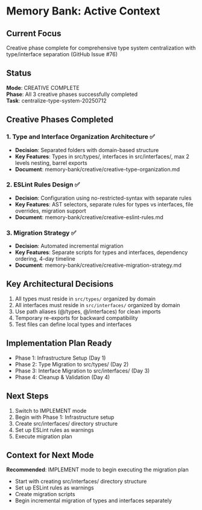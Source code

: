 # Memory Bank: Active Context

## Current Focus

Creative phase complete for comprehensive type system centralization with type/interface separation (GitHub Issue #76)

## Status

**Mode**: CREATIVE COMPLETE  
**Phase**: All 3 creative phases successfully completed  
**Task**: centralize-type-system-20250712

## Creative Phases Completed

### 1. Type and Interface Organization Architecture ✅

- **Decision**: Separated folders with domain-based structure
- **Key Features**: Types in src/types/, interfaces in src/interfaces/, max 2 levels nesting, barrel exports
- **Document**: memory-bank/creative/creative-type-organization.md

### 2. ESLint Rules Design ✅

- **Decision**: Configuration using no-restricted-syntax with separate rules
- **Key Features**: AST selectors, separate rules for types vs interfaces, file overrides, migration support
- **Document**: memory-bank/creative/creative-eslint-rules.md

### 3. Migration Strategy ✅

- **Decision**: Automated incremental migration
- **Key Features**: Separate scripts for types and interfaces, dependency ordering, 4-day timeline
- **Document**: memory-bank/creative/creative-migration-strategy.md

## Key Architectural Decisions

1. All types must reside in `src/types/` organized by domain
2. All interfaces must reside in `src/interfaces/` organized by domain
3. Use path aliases (@/types, @/interfaces) for clean imports
4. Temporary re-exports for backward compatibility
5. Test files can define local types and interfaces

## Implementation Plan Ready

- Phase 1: Infrastructure Setup (Day 1)
- Phase 2: Type Migration to src/types/ (Day 2)
- Phase 3: Interface Migration to src/interfaces/ (Day 3)
- Phase 4: Cleanup & Validation (Day 4)

## Next Steps

1. Switch to IMPLEMENT mode
2. Begin with Phase 1: Infrastructure setup
3. Create src/interfaces/ directory structure
4. Set up ESLint rules as warnings
5. Execute migration plan

## Context for Next Mode

**Recommended**: IMPLEMENT mode to begin executing the migration plan

- Start with creating src/interfaces/ directory structure
- Set up ESLint rules as warnings
- Create migration scripts
- Begin incremental migration of types and interfaces separately
